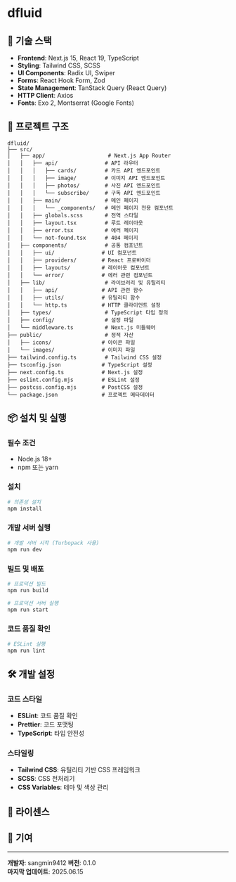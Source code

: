 # dfluid

## 🚀 기술 스택

- **Frontend**: Next.js 15, React 19, TypeScript
- **Styling**: Tailwind CSS, SCSS
- **UI Components**: Radix UI, Swiper
- **Forms**: React Hook Form, Zod
- **State Management**: TanStack Query (React Query)
- **HTTP Client**: Axios
- **Fonts**: Exo 2, Montserrat (Google Fonts)

## 📁 프로젝트 구조

```
dfluid/
├── src/
│   ├── app/                    # Next.js App Router
│   │   ├── api/               # API 라우터
│   │   │   ├── cards/         # 카드 API 엔드포인트
│   │   │   ├── image/         # 이미지 API 엔드포인트
│   │   │   ├── photos/        # 사진 API 엔드포인트
│   │   │   └── subscribe/     # 구독 API 엔드포인트
│   │   ├── main/              # 메인 페이지
│   │   │   └── _components/   # 메인 페이지 전용 컴포넌트
│   │   ├── globals.scss       # 전역 스타일
│   │   ├── layout.tsx         # 루트 레이아웃
│   │   ├── error.tsx          # 에러 페이지
│   │   └── not-found.tsx      # 404 페이지
│   ├── components/            # 공통 컴포넌트
│   │   ├── ui/               # UI 컴포넌트
│   │   ├── providers/        # React 프로바이더
│   │   ├── layouts/          # 레이아웃 컴포넌트
│   │   └── error/            # 에러 관련 컴포넌트
│   ├── lib/                   # 라이브러리 및 유틸리티
│   │   ├── api/              # API 관련 함수
│   │   ├── utils/            # 유틸리티 함수
│   │   └── http.ts           # HTTP 클라이언트 설정
│   ├── types/                 # TypeScript 타입 정의
│   ├── config/                # 설정 파일
│   └── middleware.ts          # Next.js 미들웨어
├── public/                    # 정적 자산
│   ├── icons/                # 아이콘 파일
│   └── images/               # 이미지 파일
├── tailwind.config.ts         # Tailwind CSS 설정
├── tsconfig.json             # TypeScript 설정
├── next.config.ts            # Next.js 설정
├── eslint.config.mjs         # ESLint 설정
├── postcss.config.mjs        # PostCSS 설정
└── package.json              # 프로젝트 메타데이터
```

## 📦 설치 및 실행

### 필수 조건

- Node.js 18+
- npm 또는 yarn

### 설치

```bash
# 의존성 설치
npm install
```

### 개발 서버 실행

```bash
# 개발 서버 시작 (Turbopack 사용)
npm run dev
```

### 빌드 및 배포

```bash
# 프로덕션 빌드
npm run build

# 프로덕션 서버 실행
npm run start
```

### 코드 품질 확인

```bash
# ESLint 실행
npm run lint
```

## 🛠 개발 설정

### 코드 스타일

- **ESLint**: 코드 품질 확인
- **Prettier**: 코드 포맷팅
- **TypeScript**: 타입 안전성

### 스타일링

- **Tailwind CSS**: 유틸리티 기반 CSS 프레임워크
- **SCSS**: CSS 전처리기
- **CSS Variables**: 테마 및 색상 관리

## 📝 라이센스

## 🤝 기여

---

**개발자**: sangmin9412
**버전**: 0.1.0  
**마지막 업데이트**: 2025.06.15

